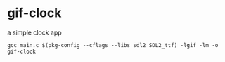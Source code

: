 # gif-clock
a simple clock app

`gcc main.c $(pkg-config --cflags --libs sdl2 SDL2_ttf) -lgif -lm -o gif-clock`
